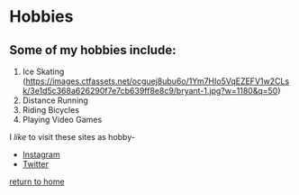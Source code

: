 <h1 id="hobbies">Hobbies</h1>
<h2 id="some-of-my-hobbies-include-">Some of my hobbies include:</h2>
<ol>
<li>Ice Skating (<a href="https://images.ctfassets.net/ocguej8ubu6o/1Ym7HIo5VqEZEFV1w2CLsk/3e1d5c368a626290f7e7cb639ff8e8c9/bryant-1.jpg?w=1180&amp;q=50">https://images.ctfassets.net/ocguej8ubu6o/1Ym7HIo5VqEZEFV1w2CLsk/3e1d5c368a626290f7e7cb639ff8e8c9/bryant-1.jpg?w=1180&amp;q=50</a>)</li>
<li>Distance Running</li>
<li>Riding Bicycles</li>
<li>Playing Video Games</li>
</ol>
<p>I <em>like</em> to visit these sites as hobby-</p>
<ul>
<li><a href="https://www.instagram.com/">Instagram</a></li>
<li><a href="https://www.twitter.com">Twitter</a></li>
</ul>
<p><a href="./README.md">return to home</a></p>
